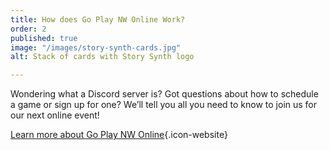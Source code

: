 ```yaml
---
title: How does Go Play NW Online Work?
order: 2
published: true
image: "/images/story-synth-cards.jpg"
alt: Stack of cards with Story Synth logo

---
```

Wondering what a Discord server is? Got questions about how to schedule a game or sign up for one? We’ll tell you all you need to know to join us for our next online event!

[Learn more about Go Play NW Online](/blog/2022-05-06-2/){.icon-website}